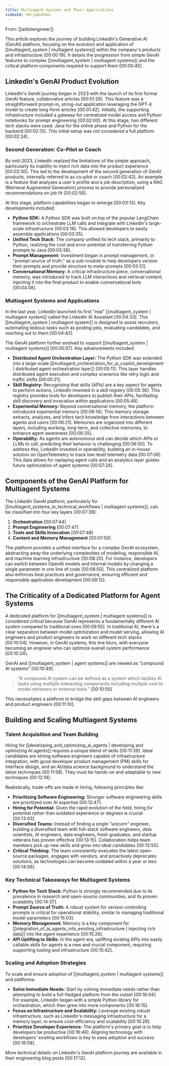 ```yaml
---
title: Multiagent Systems and Their Applications
videoId: n9rjuBuShko
---
```


From: [[aidotengineer]] <br/> 

This article explores the journey of building LinkedIn's Generative AI (GenAI) platform, focusing on the evolution and application of [[multiagent_system | multiagent systems]] within the company's products and infrastructure <a class="yt-timestamp" data-t="00:00:19">[00:00:19]</a>. It details the progression from simple GenAI features to complex [[multiagent_system | multiagent systems]] and the critical platform components required to support them <a class="yt-timestamp" data-t="00:00:45">[00:00:45]</a>.

## LinkedIn's GenAI Product Evolution

LinkedIn's GenAI journey began in 2023 with the launch of its first formal GenAI feature, collaborative articles <a class="yt-timestamp" data-t="00:01:29">[00:01:29]</a>. This feature was a straightforward prompt-in, string-out application leveraging the GPT-4 model to create long-form articles <a class="yt-timestamp" data-t="00:01:42">[00:01:42]</a>. Initially, the supporting infrastructure included a gateway for centralized model access and Python notebooks for prompt engineering <a class="yt-timestamp" data-t="00:02:00">[00:02:00]</a>. At this stage, two different tech stacks were used: Java for the online phase and Python for the backend <a class="yt-timestamp" data-t="00:02:13">[00:02:13]</a>. This initial setup was not considered a full platform <a class="yt-timestamp" data-t="00:02:24">[00:02:24]</a>.

### Second Generation: Co-Pilot or Coach

By mid-2023, LinkedIn realized the limitations of the simple approach, particularly its inability to inject rich data into the product experience <a class="yt-timestamp" data-t="00:02:30">[00:02:30]</a>. This led to the development of the second generation of GenAI products, internally referred to as co-pilot or coach <a class="yt-timestamp" data-t="00:02:42">[00:02:42]</a>. An example is a feature that analyzes a user's profile and a job description, using a RAG (Retrieval Augmented Generation) process to provide personalized recommendations on job fit <a class="yt-timestamp" data-t="00:02:56">[00:02:56]</a>.

At this stage, platform capabilities began to emerge <a class="yt-timestamp" data-t="00:03:13">[00:03:13]</a>. Key developments included:
*   **Python SDK:** A Python SDK was built on top of the popular LangChain framework to orchestrate LLM calls and integrate with LinkedIn's large-scale infrastructure <a class="yt-timestamp" data-t="00:03:16">[00:03:16]</a>. This allowed developers to easily assemble applications <a class="yt-timestamp" data-t="00:03:35">[00:03:35]</a>.
*   **Unified Tech Stack:** The company unified its tech stack, primarily to Python, realizing the cost and error potential of transferring Python prompts to Java <a class="yt-timestamp" data-t="00:03:38">[00:03:38]</a>.
*   **Prompt Management:** Investment began in prompt management, or "prompt source of truth," as a sub-module to help developers version their prompts and provide structure to meta-prompts <a class="yt-timestamp" data-t="00:03:51">[00:03:51]</a>.
*   **Conversational Memory:** A critical infrastructure piece, conversational memory, was introduced to track LLM interactions and retrieval content, injecting it into the final product to enable conversational bots <a class="yt-timestamp" data-t="00:04:08">[00:04:08]</a>.

### Multiagent Systems and Applications

In the last year, LinkedIn launched its first "real" [[multiagent_system | multiagent system]] called the LinkedIn AI Assistant <a class="yt-timestamp" data-t="00:04:33">[00:04:33]</a>. This [[multiagent_system | multiagent system]] is designed to assist recruiters, automating tedious tasks such as posting jobs, evaluating candidates, and reaching out to them <a class="yt-timestamp" data-t="00:04:42">[00:04:42]</a>.

The GenAI platform further evolved to support [[multiagent_system | multiagent systems]] <a class="yt-timestamp" data-t="00:05:07">[00:05:07]</a>. Key advancements included:
*   **Distributed Agent Orchestration Layer:** The Python SDK was extended into a large-scale [[multiagent_orchestration_for_ai_copilot_development | distributed agent orchestration layer]] <a class="yt-timestamp" data-t="00:05:11">[00:05:11]</a>. This layer handles distributed agent execution and complex scenarios like retry logic and traffic shifts <a class="yt-timestamp" data-t="00:05:21">[00:05:21]</a>.
*   **Skill Registry:** Recognizing that skills (APIs) are a key aspect for agents to perform actions, LinkedIn invested in a skill registry <a class="yt-timestamp" data-t="00:05:36">[00:05:36]</a>. This registry provides tools for developers to publish their APIs, facilitating skill discovery and invocation within applications <a class="yt-timestamp" data-t="00:05:48">[00:05:48]</a>.
*   **Experiential Memory:** Beyond conversational memory, the platform introduced experiential memory <a class="yt-timestamp" data-t="00:06:14">[00:06:14]</a>. This memory storage extracts, analyzes, and infers tacit knowledge from interactions between agents and users <a class="yt-timestamp" data-t="00:06:21">[00:06:21]</a>. Memories are organized into different layers, including working, long-term, and collective memories, to enhance agent awareness <a class="yt-timestamp" data-t="00:06:35">[00:06:35]</a>.
*   **Operability:** As agents are autonomous and can decide which APIs or LLMs to call, predicting their behavior is challenging <a class="yt-timestamp" data-t="00:06:50">[00:06:50]</a>. To address this, LinkedIn invested in operability, building an in-house solution on OpenTelemetry to track low-level telemetry data <a class="yt-timestamp" data-t="00:07:08">[00:07:08]</a>. This data allows for replaying agent calls and an analytics layer guides future optimization of agent systems <a class="yt-timestamp" data-t="00:07:24">[00:07:24]</a>.

## Components of the GenAI Platform for Multiagent Systems

The LinkedIn GenAI platform, particularly for [[multiagent_systems_in_technical_workflows | multiagent systems]], can be classified into four key layers <a class="yt-timestamp" data-t="00:07:39">[00:07:39]</a>:
1.  **Orchestration** <a class="yt-timestamp" data-t="00:07:44">[00:07:44]</a>
2.  **Prompt Engineering** <a class="yt-timestamp" data-t="00:07:47">[00:07:47]</a>
3.  **Tools and Skills Invocation** <a class="yt-timestamp" data-t="00:07:48">[00:07:48]</a>
4.  **Content and Memory Management** <a class="yt-timestamp" data-t="00:07:50">[00:07:50]</a>

The platform provides a unified interface for a complex GenAI ecosystem, abstracting away the underlying complexities of modeling, responsible AI, and machine learning infrastructure <a class="yt-timestamp" data-t="00:08:20">[00:08:20]</a>. For instance, developers can switch between OpenAI models and internal models by changing a single parameter in one line of code <a class="yt-timestamp" data-t="00:08:50">[00:08:50]</a>. This centralized platform also enforces best practices and governance, ensuring efficient and responsible application development <a class="yt-timestamp" data-t="00:09:12">[00:09:12]</a>.

## The Criticality of a Dedicated Platform for Agent Systems

A dedicated platform for [[multiagent_system | multiagent systems]] is considered critical because GenAI represents a fundamentally different AI system compared to traditional ones <a class="yt-timestamp" data-t="00:09:55">[00:09:55]</a>. In traditional AI, there's a clear separation between model optimization and model serving, allowing AI engineers and product engineers to work on different tech stacks <a class="yt-timestamp" data-t="00:10:04">[00:10:04]</a>. However, in GenAI systems, this line blurs, with everyone becoming an engineer who can optimize overall system performance <a class="yt-timestamp" data-t="00:10:24">[00:10:24]</a>.

GenAI and [[multiagent_system | agent systems]] are viewed as "compound AI systems" <a class="yt-timestamp" data-t="00:10:49">[00:10:49]</a>.

> "A compound AI system can be defined as a system which tackles AI tasks using multiple interacting components including multiple cost to model retrievers or external tools." <a class="yt-timestamp" data-t="00:10:55">[00:10:55]</a>

This necessitates a platform to bridge the skill gaps between AI engineers and product engineers <a class="yt-timestamp" data-t="00:11:10">[00:11:10]</a>.

## Building and Scaling Multiagent Systems

### Talent Acquisition and Team Building
Hiring for [[developing_and_optimizing_ai_agents | developing and optimizing AI agents]] requires a unique blend of skills <a class="yt-timestamp" data-t="00:11:39">[00:11:39]</a>. Ideal candidates are strong software engineers capable of infrastructure integration, with good developer product management (PM) skills for interface design, and an AI/data science background to understand the latest techniques <a class="yt-timestamp" data-t="00:11:58">[00:11:58]</a>. They must be hands-on and adaptable to new techniques <a class="yt-timestamp" data-t="00:12:19">[00:12:19]</a>.

Realistically, trade-offs are made in hiring, following principles like:
*   **Prioritizing Software Engineering:** Stronger software engineering skills are prioritized over AI expertise <a class="yt-timestamp" data-t="00:12:47">[00:12:47]</a>.
*   **Hiring for Potential:** Given the rapid evolution of the field, hiring for potential rather than outdated experience or degrees is crucial <a class="yt-timestamp" data-t="00:13:03">[00:13:03]</a>.
*   **Diversified Teams:** Instead of finding a single "unicorn" engineer, building a diversified team with full-stack software engineers, data scientists, AI engineers, data engineers, fresh graduates, and startup veterans has proven effective <a class="yt-timestamp" data-t="00:13:15">[00:13:15]</a>. Collaboration helps team members pick up new skills and grow into ideal candidates <a class="yt-timestamp" data-t="00:13:50">[00:13:50]</a>.
*   **Critical Thinking:** The team consistently evaluates the latest open-source packages, engages with vendors, and proactively deprecates solutions, as technologies can become outdated within a year or less <a class="yt-timestamp" data-t="00:14:06">[00:14:06]</a>.

### Key Technical Takeaways for Multiagent Systems
*   **Python for Tech Stack:** Python is strongly recommended due to its prevalence in research and open-source communities, and its proven scalability <a class="yt-timestamp" data-t="00:14:37">[00:14:37]</a>.
*   **Prompt Source of Truth:** A robust system for version controlling prompts is critical for operational stability, similar to managing traditional model parameters <a class="yt-timestamp" data-t="00:15:03">[00:15:03]</a>.
*   **Memory Management:** Memory is a key component for [[integration_of_ai_agents_into_existing_infrastructure | injecting rich data]] into the agent experience <a class="yt-timestamp" data-t="00:15:26">[00:15:26]</a>.
*   **API Uplifting to Skills:** In the agent era, uplifting existing APIs into easily callable skills for agents is a new and crucial component, requiring supporting tooling and infrastructure <a class="yt-timestamp" data-t="00:15:42">[00:15:42]</a>.

### Scaling and Adoption Strategies
To scale and ensure adoption of [[multiagent_system | multiagent systems]] and platforms:
*   **Solve Immediate Needs:** Start by solving immediate needs rather than attempting to build a full-fledged platform from the outset <a class="yt-timestamp" data-t="00:16:04">[00:16:04]</a>. For example, LinkedIn began with a simple Python library for orchestration, which then grew into more components <a class="yt-timestamp" data-t="00:16:15">[00:16:15]</a>.
*   **Focus on Infrastructure and Scalability:** Leverage existing robust infrastructure, such as LinkedIn's messaging infrastructure for a memory layer, to ensure cost-efficiency and scalability <a class="yt-timestamp" data-t="00:16:29">[00:16:29]</a>.
*   **Prioritize Developer Experience:** The platform's primary goal is to help developers be productive <a class="yt-timestamp" data-t="00:16:46">[00:16:46]</a>. Aligning technology with developers' existing workflows is key to ease adoption and success <a class="yt-timestamp" data-t="00:16:59">[00:16:59]</a>.

More technical details on LinkedIn's GenAI platform journey are available in their engineering blog posts <a class="yt-timestamp" data-t="00:17:12">[00:17:12]</a>.